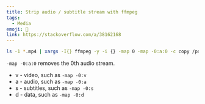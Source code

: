 ```yaml
---
title: Strip audio / subtitle stream with ffmpeg
tags:
  - Media
emoji: 🎵
link: https://stackoverflow.com/a/38162168
---
```


```bash
ls -1 *.mp4 | xargs -I{} ffmpeg -y -i {} -map 0 -map -0:a:0 -c copy /path/to/out/{}
```

`-map -0:a:0` removes the 0th audio stream.

- v - video, such as `-map -0:v`
- a - audio, such as `-map -0:a`
- s - subtitles, such as `-map -0:s`
- d - data, such as `-map -0:d`
